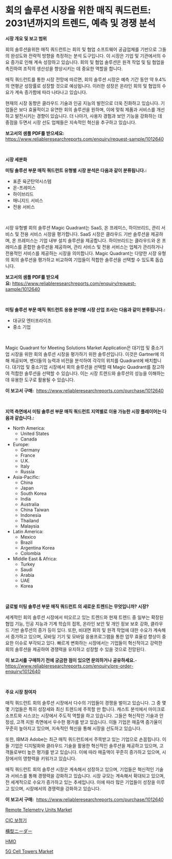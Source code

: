 <p><h1>회의 솔루션 시장을 위한 매직 쿼드런트: 2031년까지의 트렌드, 예측 및 경쟁 분석</h1></p><p><strong>시장 개요 및 보고 범위</strong></p>
<p><p>회의 솔루션을위한 매직 쿼드런트는 회의 및 협업 소프트웨어 공급업체를 기반으로 그들의 완성도와 전략적 방향을 측정하는 분석 도구입니다. 이 시장은 기업 및 기관에서의 수요 증가로 인해 계속 성장하고 있습니다. 회의 및 협업 솔루션은 원격 작업 및 팀 협업을 촉진하여 조직의 생산성을 향상시키는 데 중요한 역할을 합니다.</p><p>매직 쿼드런트를 통한 시장 전망에 따르면, 회의 솔루션 시장은 예측 기간 동안 약 9.4%의 연평균 성장률로 성장할 것으로 예상됩니다. 이러한 성장은 온라인 회의 및 협업의 수요가 계속 증가함에 따라 나타나고 있습니다.</p><p>현재의 시장 동향은 클라우드 기술과 인공 지능의 발전으로 더욱 진화하고 있습니다. 기업들은 보다 효율적이고 유연한 회의 솔루션을 원하며, 이에 맞춰 제품과 서비스를 개선하고 발전시키는 경향이 있습니다. 더 나아가, 사용자 경험과 보안 기능을 강화하는 데 중점을 두면서 시장 선도 업체들은 지속적인 혁신을 추구하고 있습니다.</p></p>
<p><strong>보고서의 샘플 PDF를 받으세요:</strong> <a href="https://www.reliableresearchreports.com/enquiry/request-sample/1012640">https://www.reliableresearchreports.com/enquiry/request-sample/1012640</a></p>
<p>&nbsp;</p>
<p><strong>시장 세분화</strong></p>
<p><strong>미팅 솔루션 부문 매직 쿼드런트 유형별 시장 분석은 다음과 같이 분류됩니다.:</strong></p>
<p><ul><li>표준 육군탄약시스템</li><li>온-프레미스</li><li>하이브리드</li><li>매니지드 서비스</li><li>전용 서비스</li></ul></p>
<p>&nbsp;</p>
<p><p>시장 유형별 회의 솔루션 Magic Quadrant는 SaaS, 온 프레미스, 하이브리드, 관리 서비스 및 전용 서비스 시장을 평가합니다. SaaS 시장은 클라우드 기반 솔루션을 제공하며, 온 프레미스는 기업 내부 설치 솔루션을 제공합니다. 하이브리드는 클라우드와 온 프레미스를 혼합한 솔루션을 제공하며, 관리 서비스 및 전용 서비스는 업체가 관리하거나 전용적인 서비스를 제공하는 시장을 의미합니다. Magic Quadrant는 다양한 시장 유형의 회의 솔루션을 평가하고 비교하여 기업들이 적합한 솔루션을 선택할 수 있도록 돕습니다.</p></p>
<p><strong>보고서의 샘플 PDF를 받으세요:</strong>&nbsp;<a href="https://www.reliableresearchreports.com/enquiry/request-sample/1012640">https://www.reliableresearchreports.com/enquiry/request-sample/1012640</a></p>
<p>&nbsp;</p>
<p><strong> 미팅 솔루션 부문 매직 쿼드런트 응용 분야별 시장 산업 조사는 다음과 같이 분류됩니다.:</strong></p>
<p><ul><li>대규모 엔터프라이즈</li><li>중소 기업</li></ul></p>
<p>&nbsp;</p>
<p><p>Magic Quadrant for Meeting Solutions Market Application은 대기업 및 중소기업 시장을 위한 회의 솔루션 시장을 평가하기 위한 솔루션입니다. 이것은 Gartner에 의해 제공되며, 벤더들의 능력과 비전을 분석하여 각각의 위치를 Quadrant에 배치합니다. 대기업 및 중소기업 시장에서 회의 솔루션을 선택할 때 Magic Quadrant를 참고하여 적합한 솔루션을 선택할 수 있습니다. 이는 시장 트렌드와 솔루션의 성능을 이해하는 데 유용한 도구로 활용될 수 있습니다.</p></p>
<p><strong>이 보고서 구매:</strong>&nbsp; <a href="https://www.reliableresearchreports.com/purchase/1012640">https://www.reliableresearchreports.com/purchase/1012640</a></p>
<p>&nbsp;</p>
<p><strong>지역 측면에서 미팅 솔루션 부문 매직 쿼드런트 지역별로 이용 가능한 시장 플레이어는 다음과 같습니다.:</strong></p>
<p><ul>
    <li>
        North America:
        <ul>
            <li>United States</li>
            <li>Canada</li>
        </ul>
    </li>
    <li>
        Europe:
        <ul>
            <li>Germany</li>
            <li>France</li>
            <li>U.K.</li>
            <li>Italy</li>
            <li>Russia</li>
        </ul>
    </li>
    <li>
        Asia-Pacific:
        <ul>
            <li>China</li>
            <li>Japan</li>
            <li>South Korea</li>
            <li>India</li>
            <li>Australia</li>
            <li>China Taiwan</li>
            <li>Indonesia</li>
            <li>Thailand</li>
            <li>Malaysia</li>
        </ul>
    </li>
    <li>
        Latin America:
        <ul>
            <li>Mexico</li>
            <li>Brazil</li>
            <li>Argentina Korea</li>
            <li>Colombia</li>
        </ul>
    </li>
    <li>
        Middle East & Africa:
        <ul>
            <li>Turkey</li>
            <li>Saudi</li>
            <li>Arabia</li>
            <li>UAE</li>
            <li>Korea</li>
        </ul>
    </li>
    </ul></p>
<p>&nbsp;</p>
<p><strong>글로벌 미팅 솔루션 부문 매직 쿼드런트 의 새로운 트렌드는 무엇입니까? 시장?</strong></p>
<p><p>세계적인 회의 솔루션 시장에서 떠오르고 있는 트렌드와 현재 트렌드 중 일부는 확장된 협업 기능, 인공 지능과 기계 학습의 접목, 온라인 보안 및 개인 정보 보호 강화, 클라우드 기반 솔루션의 증가 등이 있다. 또한, 비대면 회의 및 원격 작업에 대한 수요가 계속해서 증가하고 있으며, 모바일 기기 및 모바일 응용프로그램을 통한 업무 효율성 향상이 중요한 이슈로 부각되고 있다. 빠르게 변화하는 시장에서는 기업들이 혁신적이고 강력한 회의 솔루션을 제공하여 경쟁력을 유지하고 성장할 수 있을 것으로 전망된다.</p></p>
<p><strong>이 보고서를 구매하기 전에 궁금한 점이 있으면 문의하거나 공유하세요.</strong>- <a href="https://www.reliableresearchreports.com/enquiry/pre-order-enquiry/1012640">https://www.reliableresearchreports.com/enquiry/pre-order-enquiry/1012640</a></p>
<p>&nbsp;</p>
<p><strong>주요 시장 참여자</strong></p>
<p><p>매직 쿼드런트 회의 솔루션 시장에서 다수의 기업들이 경쟁을 벌이고 있습니다. 그 중 몇몇 기업들은 특히 성장세와 최신 트렌드에 주목할 만 합니다. 캐스트 분석에서 마이크로소프트와 시스코는 시장에서 주도적 역할을 하고 있습니다. 그들은 혁신적인 기술과 안정성, 고객 지원 측면에서 우수한 평가를 받고 있습니다. 이들 기업은 매출액 증가율이 꾸준히 높아지고 있으며, 지속적인 혁신을 통해 시장을 선도하고 있습니다.</p><p>또한, IBM과 Adobe는 최근 매직 쿼드런트에서 주목받고 있는 기업으로 손꼽힙니다. 이들 기업은 디지털화와 클라우드 기술을 활용한 혁신적인 솔루션을 제공하고 있으며, 고객들로부터 높은 평가를 받고 있습니다. 이에 따라 매출액이 꾸준히 증가하고 있으며, 시장에서의 영향력을 키워가고 있습니다.</p><p>매직 쿼드런트 회의 솔루션 시장은 계속해서 성장하고 있으며, 기업들은 혁신적인 기술과 서비스를 통해 경쟁력을 강화하고 있습니다. 시장 규모는 계속해서 확대되고 있으며, 전 세계적으로 수요가 증가하고 있는 추세입니다. 이에 따라 많은 기업들이 성장을 이루고 있으며, 시장에서의 경쟁력을 강화하고 있습니다.</p></p>
<p><strong>이 보고서 구매:</strong>&nbsp;&nbsp;<a href="https://www.reliableresearchreports.com/purchase/1012640">https://www.reliableresearchreports.com/purchase/1012640</a></p>
<p><p><a href="https://github.com/dx0328/Market-Research-Report-List-2/blob/main/remote-telemetry-units-market.md">Remote Telemetry Units Market</a></p><p><a href="https://github.com/CliftonFisher9067/Market-Research-Report-List-1/blob/main/810245011285.md">CIC 보청기</a></p><p><a href="https://github.com/EmoryYundt1935/Market-Research-Report-List-1/blob/main/777471612049.md">横型ニーダー</a></p><p><a href="https://github.com/fernandotryO5lson96765/Market-Research-Report-List-1/blob/main/235527411286.md">HMO</a></p><p><a href="https://github.com/Glendatilghmankmgz0rbhwpy/Market-Research-Report-List-1/blob/main/5g-cell-towers-market.md">5G Cell Towers Market</a></p></p>

